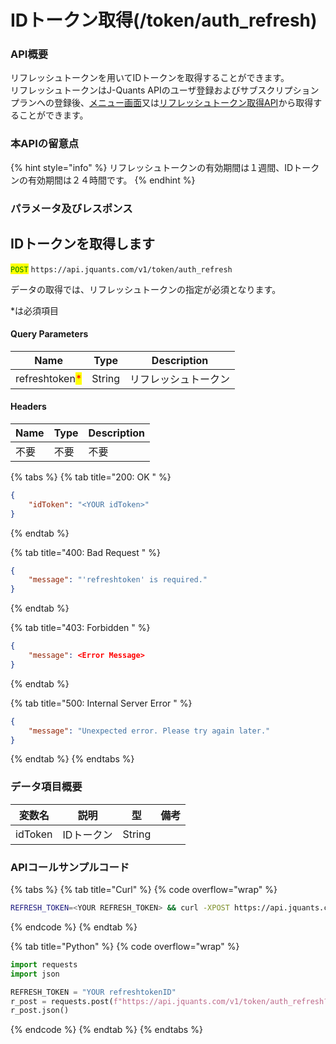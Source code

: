 # IDトークン取得(/token/auth\_refresh)

### API概要

リフレッシュトークンを用いてIDトークンを取得することができます。\
リフレッシュトークンはJ-Quants APIのユーザ登録およびサブスクリプションプランへの登録後、[メニュー画面](https://jpx-jquants.com/dashboard/menu)又は[リフレッシュトークン取得API](https://jpx.gitbook.io/j-quants-ja/api-reference/refreshtoken)から取得することができます。

### 本APIの留意点

{% hint style="info" %}
リフレッシュトークンの有効期間は１週間、IDトークンの有効期間は２４時間です。
{% endhint %}

### パラメータ及びレスポンス

## IDトークンを取得します

<mark style="color:green;">`POST`</mark> `https://api.jquants.com/v1/token/auth_refresh`

データの取得では、リフレッシュトークンの指定が必須となります。

\*は必須項目

#### Query Parameters

| Name                                           | Type   | Description |
| ---------------------------------------------- | ------ | ----------- |
| refreshtoken<mark style="color:red;">\*</mark> | String | リフレッシュトークン  |

#### Headers

| Name | Type | Description |
| ---- | ---- | ----------- |
| 不要   | 不要   | 不要          |

{% tabs %}
{% tab title="200: OK " %}

```json
{
    "idToken": "<YOUR idToken>" 
}
```

{% endtab %}

{% tab title="400: Bad Request " %}

```json
{
    "message": "'refreshtoken' is required."
}
```

{% endtab %}

{% tab title="403: Forbidden " %}

```json
{
    "message": <Error Message>
}
```

{% endtab %}

{% tab title="500: Internal Server Error " %}

```json
{
    "message": "Unexpected error. Please try again later."
}
```

{% endtab %}
{% endtabs %}

### データ項目概要

| 変数名     | 説明     | 型      | 備考 |
| ------- | ------ | ------ | -- |
| idToken | IDトークン | String |    |

### APIコールサンプルコード

{% tabs %}
{% tab title="Curl" %}
{% code overflow="wrap" %}

```bash
REFRESH_TOKEN=<YOUR REFRESH_TOKEN> && curl -XPOST https://api.jquants.com/v1/token/auth_refresh?refreshtoken=$REFRESH_TOKEN
```

{% endcode %}
{% endtab %}

{% tab title="Python" %}
{% code overflow="wrap" %}

```python
import requests
import json

REFRESH_TOKEN = "YOUR refreshtokenID"
r_post = requests.post(f"https://api.jquants.com/v1/token/auth_refresh?refreshtoken={REFRESH_TOKEN}")
r_post.json()
```

{% endcode %}
{% endtab %}
{% endtabs %}
